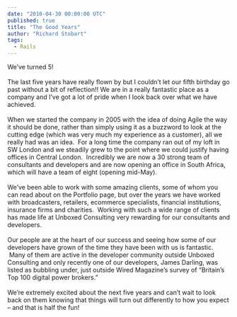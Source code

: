 ```yaml
---
date: "2010-04-30 00:00:00 UTC"
published: true
title: "The Good Years"
author: "Richard Stobart"
tags:
  - Rails
---
```


<p>We&rsquo;ve turned 5!<br />
&nbsp;<br />
The last five years have really flown by but I couldn&rsquo;t let our fifth birthday go past without a bit of reflection!! We are in a really fantastic place as a company and I&rsquo;ve got a lot of pride when I look back over what we have achieved.<br />
&nbsp;<br />
When we started the company in 2005 with the idea of doing Agile the way it should be done, rather than simply using it as a buzzword to look at the cutting edge (which was very much my experience as a customer), all we really had was an idea. &nbsp;For a long time the company ran out of my loft in SW London and we steadily grew to the point where we could justify having offices in Central London. &nbsp;Incredibly we are now a 30 strong team of consultants and developers and are now opening an office in South Africa, which will have a team of eight (opening mid-May).<br />
&nbsp;<br />
We&rsquo;ve been able to work with some amazing clients, some of whom you can read about on the Portfolio page, but over the years we have worked with broadcasters, retailers, ecommerce specialists, financial institutions, insurance firms and charities. &nbsp;Working with such a wide range of clients has made life at Unboxed Consulting very rewarding for our consultants and developers.<br />
&nbsp;<br />
Our people are at the heart of our success and seeing how some of our developers have grown of the time they have been with us is fantastic. &nbsp;Many of them are active in the developer community outside Unboxed Consulting and only recently one of our developers, James Darling, was listed as bubbling under, just outside Wired Magazine&rsquo;s survey of &ldquo;Britain&rsquo;s Top 100 digital power brokers.&rdquo;<br />
&nbsp;<br />
We&rsquo;re extremely excited about the next five years and can&rsquo;t wait to look back on them knowing that things will turn out differently to how you expect &ndash; and that is half the fun!</p>
